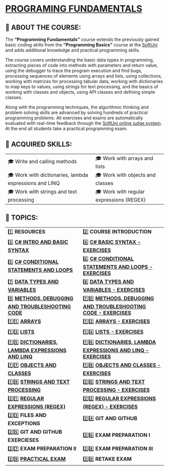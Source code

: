 # [PROGRAMING FUNDAMENTALS](https://softuni.bg/trainings/1939/programming-fundamentals-may-2018)
## :large_blue_diamond: ABOUT THE COURSE: ##

The **“Programming Fundamentals”** course extends the previously gained basic coding skills from the **“Programming Basics”** course at the [SoftUni](https://softuni.org/) and adds additional knowledge and practical programming skills.

The course covers understanding the basic data types in programming, extracting pieces of code into methods with parameters and return value, using the debugger to trace the program execution and find bugs, processing sequences of elements using arrays and lists, using collections, working with matrices for processing tabular data, working with dictionaries to map keys to values, using strings for text processing, and the basics of working with classes and objects, using API classes and defining simple classes.

Along with the programming techniques, the algorithmic thinking and problem solving skills are advanced by solving hundreds of practical programming problems. All exercises and exams are automatically evaluated with real-time feedback through the [SoftUni online judge system](https://judge.softuni.bg/). At the end all students take a practical programming exam.

## :large_blue_diamond: ACQUIRED SKILLS: ##

| | |
------------ | -------------
:mortar_board: Write and calling methods | :mortar_board: Work with arrays and lists
:mortar_board: Work with dictionaries, lambda expressions and LINQ | :mortar_board: Work with objects and classes
:mortar_board: Work with strings and text processing | :mortar_board: Work with regular expressions (REGEX)

## :large_blue_diamond: TOPICS: ##

| | |
------------ | -------------
:one: **RESOURCES** | :two: **COURSE INTRODUCTION**
:three: [**C# INTRO AND BASIC SYNTAX**](https://github.com/OgnyanDD/Programming-Fundamentals/tree/master/T3.%20C%23%20INTRO%20AND%20BASIC%20SYNTAX) | :four: [**C# BASIC SYNTAX - EXERCISES**](https://github.com/OgnyanDD/Programming-Fundamentals/tree/master/T4.%20C%23%20BASIC%20SYNTAX%20-%20EXERCISES)
:five: [**C# CONDITIONAL STATEMENTS AND LOOPS**](https://github.com/OgnyanDD/Programming-Fundamentals/tree/master/T5.%20C%23%20CONDITIONAL%20STATEMENTS%20AND%20LOOPS) | :six: [**C# CONDITIONAL STATEMENTS AND LOOPS - EXERCISES**](https://github.com/OgnyanDD/Programming-Fundamentals/tree/master/T6.%20C%23%20CONDITIONAL%20STATEMENTS%20AND%20LOOPS%20-%20EXERCISES)
:seven: [**DATA TYPES AND VARIABLES**](https://github.com/OgnyanDD/Programming-Fundamentals/tree/master/T7.%20DATA%20TYPES%20AND%20VARIABLES) | :eight: [**DATA TYPES AND VARIABLES - EXERCISES**](https://github.com/OgnyanDD/Programming-Fundamentals/tree/master/T8.%20DATA%20TYPES%20AND%20VARIABLES%20-%20EXERCISES)
:nine: [**METHODS. DEBUGGING AND TROUBLESHOOTING CODE**](https://github.com/OgnyanDD/Programming-Fundamentals/tree/master/T9.%20METHODS.%20DEBUGGING%20AND%20TROUBLESHOOTING%20CODE) | :one::zero: [**METHODS. DEBUGGING AND TROUBLESHOOTING CODE - EXERCISES**](https://github.com/OgnyanDD/Programming-Fundamentals/tree/master/TF10.%20METHODS.%20DEB%20AND%20TROUBLESHOOTING%20CODE%20-%20EX)
:one::one: [**ARRAYS**](https://github.com/OgnyanDD/Programming-Fundamentals/tree/master/TF11.%20ARRAYS) | :one::two: [**ARRAYS - EXERCISES**](https://github.com/OgnyanDD/Programming-Fundamentals/tree/master/TF12.%20ARRAYS%20-%20EXCERCISES)
:one::three: [**LISTS**](https://github.com/OgnyanDD/Programming-Fundamentals/tree/master/TF13.%20LISTS) | :one::four: [**LISTS - EXERCISES**](https://github.com/OgnyanDD/Programming-Fundamentals/tree/master/TF14.%20LISTS%20-%20EXERCISES)
:one::five: [**DICTIONARIES, LAMBDA EXPRESSIONS AND LINQ**](https://github.com/OgnyanDD/Programming-Fundamentals/tree/master/TF15.%20DICTIONARIES%2C%20LAMBDA%20EXPRESSIONS%20AND%20LINQ) | :one::six: [**DICTIONARIES, LAMBDA EXPRESSIONS AND LINQ - EXERCISES**](https://github.com/OgnyanDD/Programming-Fundamentals/tree/master/TF16.%20DICTIONARIES%2C%20LAMBDA%20EXPRESSIONS%20AND%20LINQ%20%20EX)
:one::seven: [**OBJECTS AND CLASSES**](https://github.com/OgnyanDD/Programming-Fundamentals/tree/master/TF17.%20OBJECTS%20AND%20CLASSES) | :one::eight: [**OBJECTS AND CLASSES - EXERCISES**](https://github.com/OgnyanDD/Programming-Fundamentals/tree/master/TF18.%20OBJECTS%20AND%20CLASSES%20-%20EXERCISES)
:one::nine: [**STRINGS AND TEXT PROCESSING**](https://github.com/OgnyanDD/Programming-Fundamentals/tree/master/TF19.%20STRINGS%20AND%20TEXT%20PROCESSING) | :two::zero: [**STRINGS AND TEXT PROCESSING - EXERCISES**](https://github.com/OgnyanDD/Programming-Fundamentals/tree/master/TF20.%20STRINGS%20AND%20TEXT%20PROCESSING%20-%20EX)
:two::one: [**REGULAR EXPRESSIONS (REGEX)**](https://github.com/OgnyanDD/Programming-Fundamentals/tree/master/TF21.%20REGULAR%20EXPRESSIONS%20(REGEX)) | :two::two: [**REGULAR EXPRESSIONS (REGEX) - EXERCISES**](https://github.com/OgnyanDD/Programming-Fundamentals/tree/master/TF22.%20REGULAR%20EXPRESSIONS%20(REGEX)%20-%20EX)
:two::three: **FILES AND EXCEPTIONS** | :two::four: **GIT AND GITHUB**
:two::five: **GIT AND GITHUB EXERCIESES** | :two::six: **EXAM PREPARATION I**
:two::seven: **EXAM PREPARATION II** | :two::eight: **EXAM PREPARATION III**
:two::nine: [**PRACTICAL EXAM**](https://github.com/OgnyanDD/Programming-Fundamentals/tree/master/TF29.%20PRACTICAL%20EXAM%20(01.07.2018)) | :three::zero: **RETAKE EXAM**

